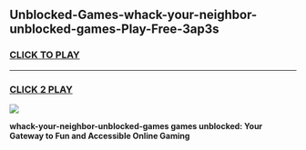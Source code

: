 
## Unblocked-Games-whack-your-neighbor-unblocked-games-Play-Free-3ap3s
<h3>
<a href="https://premium76.site?title=whack-your-neighbor-unblocked-games&ref=21A">CLICK TO PLAY</a></h3>
<hr>

<h3>
<a href="https://premium76.site?title=whack-your-neighbor-unblocked-games&ref=21A">CLICK 2 PLAY</a>
  
</h3>

<a href="https://premium76.site?title=whack-your-neighbor-unblocked-games&ref=21A"><img src="https://clearcache.store/games.png"></a>


**whack-your-neighbor-unblocked-games games unblocked: Your Gateway to Fun and Accessible Online Gaming**
